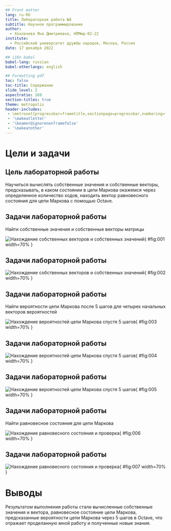 ```yaml
---
## Front matter
lang: ru-RU
title: Лабораторная работа №8
subtitle: Научное программирование
author:
  - Хохлачева Яна Дмитриевна, НПМмд-02-22
institute:
  - Российский университет дружбы народов, Москва, Россия
date: 17 декабря 2022

## i18n babel
babel-lang: russian
babel-otherlangs: english

## Formatting pdf
toc: false
toc-title: Содержание
slide_level: 2
aspectratio: 169
section-titles: true
theme: metropolis
header-includes:
 - \metroset{progressbar=frametitle,sectionpage=progressbar,numbering=fraction}
 - '\makeatletter'
 - '\beamer@ignorenonframefalse'
 - '\makeatother'
---
```


# Цели и задачи

## Цель лабораторной работы

Научиться вычислять собственные значения и собственные векторы, предсказывать, в каком состоянии в цепи Маркова окажемся через определенное количество ходов, находить вектор равновесного состояния для цепи Маркова с помощью Octave.

## Задачи лабораторной работы 

Найти собственные значения и собственные векторы матрицы

![Нахождение собственных векторов и собственных значений](image/1.jpg){ #fig:001 width=70% }

## Задачи лабораторной работы 

![Нахождение собственных векторов и собственных значений](image/2.jpg){ #fig:002 width=70% }

## Задачи лабораторной работы 

Найти вероятности цепи Маркова после 5 шагов для четырех начальных векторов вероятностей

![Нахождение вероятностей цепи Маркова спустя 5 шагов](image/3.jpg){ #fig:003 width=70% }

## Задачи лабораторной работы 

![Нахождение вероятностей цепи Маркова спустя 5 шагов](image/4.jpg){ #fig:004 width=70% }

## Задачи лабораторной работы 

![Нахождение вероятностей цепи Маркова спустя 5 шагов](image/5.jpg){ #fig:005 width=70% }

## Задачи лабораторной работы 

Найти равновесное состояния для цепи Маркова

![Нахождение равновесного состояния и проверка](image/6.jpg){ #fig:006 width=70% }

## Задачи лабораторной работы 

![Нахождение равновесного состояния и проверка](image/7.jpg){ #fig:007 width=70% }

# Выводы

Результатом выполнения работы стали вычисленные собственные значения и вектора, равновесное состояние цепи Маркова, предсказанные вероятности цепи Маркова через 5 шагов в Octave, что отражает проделанную мной работу и полученные новые знания.
